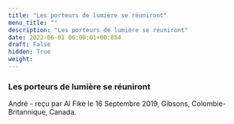 ```yaml
---
title: "Les porteurs de lumière se réuniront"
menu_title: ""
description: "Les porteurs de lumière se réuniront"
date: 2022-06-01 06:00:01+00:854
draft: False
hidden: True
weight:
---
```

### Les porteurs de lumière se réuniront

André - reçu par Al Fike le 16 Septembre 2019, Gibsons, Colombie-Britannique, Canada.



